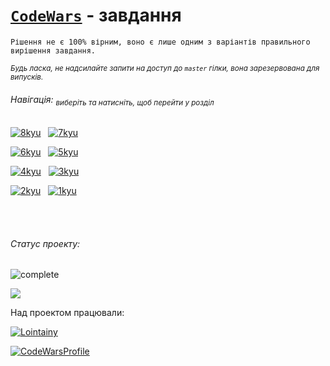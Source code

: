# [`CodeWars`](https://www.codewars.com/r/xwF4cw) - завдання

`Рішення не є 100% вірним, воно є лише одним з варіантів правильного вирішення завдання.`

<sub>_Будь ласка, не надсилайте запити на доступ до `master` гілки, вона зарезервована для випусків._</sub>

<!-- Navigation -->

###### Навігація: <sub>виберіть та натисніть, щоб перейти у розділ</sub>

<!-- 8 - 7 -->

[![8kyu](https://img.shields.io/badge/8_kyu-46-333?style=for-the-badge&labelColor=e6e6e6&logoColor=FFF)](/8kyu) &nbsp; [![7kyu](https://img.shields.io/badge/7_kyu-53-333?style=for-the-badge&labelColor=e6e6e6&logoColor=FFF)](/7kyu)

<!-- 6 - 5 -->

[![6kyu](https://img.shields.io/badge/6_kyu-02-333?style=for-the-badge&labelColor=ecb613)](/6kyu) &nbsp; [![5kyu](https://img.shields.io/badge/5_kyu-00-333?style=for-the-badge&labelColor=ecb613)](/5kyu)

<!-- 4 - 3 -->

[![4kyu](https://img.shields.io/badge/4_kyu-00-333?style=for-the-badge&labelColor=1f87e7)](/4kyu) &nbsp; [![3kyu](https://img.shields.io/badge/3_kyu-00-333?style=for-the-badge&labelColor=1f87e7)](/3kyu)

<!-- 2 - 1 -->

[![2kyu](https://img.shields.io/badge/2_kyu-00-333?style=for-the-badge&labelColor=866cc7)](/2kyu) &nbsp; [![1kyu](https://img.shields.io/badge/1_kyu-00-333?style=for-the-badge&labelColor=866cc7)](/1kyu)

<br/><br/>

<!-- Status -->

###### Статус проекту:

![complete](https://img.shields.io/badge/вирішено_завдань:-98-333?style=for-the-badge&labelColor=e7901f)

![](https://img.shields.io/badge/останнe_оновлення:-25.06.22-333?style=for-the-badge&labelColor=1fe783)

Над проектом працювали:

[![Lointainy](https://img.shields.io/badge/-lointainy-333?style=for-the-badge&logo=github&&logoColor=FFF)](https://github.com/Lointainy)

[![CodeWarsProfile](https://img.shields.io/badge/-lointainy-333?style=for-the-badge&logo=codewars&&logoColor=FFF)](https://www.codewars.com/users/Lointainy)
<br/><br/>


